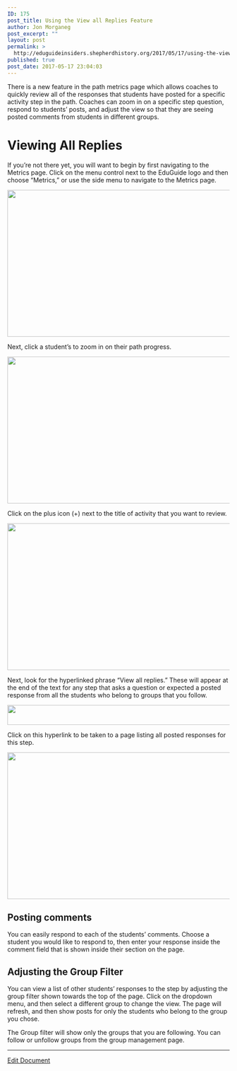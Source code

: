 ```yaml
---
ID: 175
post_title: Using the View all Replies Feature
author: Jon Morganeg
post_excerpt: ""
layout: post
permalink: >
  http://eduguideinsiders.shepherdhistory.org/2017/05/17/using-the-view-all-replies-feature/
published: true
post_date: 2017-05-17 23:04:03
---
```

<p>There is a new feature in the path metrics page which allows coaches to quickly review all of the responses that students have posted for a specific activity step in the path. Coaches can zoom in on a specific step question, respond to students’ posts, and adjust the view so that they are seeing posted comments from students in different groups.</p>
<h1>Viewing All Replies</h1>
<p>If you’re not there yet, you will want to begin by first navigating to the Metrics page. Click on the menu control next to the EduGuide logo and then choose “Metrics,” or use the side menu to navigate to the Metrics page.</p>
<p></p>
<p><img src="http://eduguideinsiders.shepherdhistory.org/wp-content/uploads/2017/05/image-10.png" width="624" height="332" alt="" title=""></p>
<p>Next, click a student’s to zoom in on their path progress.</p>
<p></p>
<p><img src="http://eduguideinsiders.shepherdhistory.org/wp-content/uploads/2017/05/image-11.png" width="624" height="332" alt="" title=""></p>
<p></p>
<p>Click on the plus icon (+) next to the title of activity that you want to review.</p>
<p></p>
<p><img src="http://eduguideinsiders.shepherdhistory.org/wp-content/uploads/2017/05/image-12.png" width="624" height="332" alt="" title=""></p>
<p></p>
<p>Next, look for the hyperlinked phrase “View all replies.” These will appear at the end of the text for any step that asks a question or expected a posted response from all the students who belong to groups that you follow.</p>
<p></p>
<p><img src="http://eduguideinsiders.shepherdhistory.org/wp-content/uploads/2017/05/image-13.png" width="624" height="45" alt="" title=""></p>
<p>Click on this hyperlink to be taken to a page listing all posted responses for this step.</p>
<p></p>
<p><img src="http://eduguideinsiders.shepherdhistory.org/wp-content/uploads/2017/05/image-14.png" width="624" height="332" alt="" title=""></p>
<p></p>
<h2>Posting comments</h2>
<p>You can easily respond to each of the students’ comments. Choose a student you would like to respond to, then enter your response inside the comment field that is shown inside their section on the page.</p>
<h2>Adjusting the Group Filter</h2>
<p>You can view a list of other students’ responses to the step by adjusting the group filter shown towards the top of the page. Click on the dropdown menu, and then select a different group to change the view. The page will refresh, and then show posts for only the students who belong to the group you chose.</p>
<p></p>
<p>The Group filter will show only the groups that you are following. You can follow or unfollow groups from the group management page.</p>
<p></p>
<p></p>
<p><hr></p>
<p><a href="https://docs.google.com/document/d/1w6acwUM2-sWY35Y7wRKRuP9vhdcebl6xF7tRWgxtOzA/edit?usp=sharing">Edit Document</a></p>